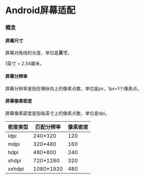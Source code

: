 # Android屏幕适配


<!--more-->

### 概念

#### 屏幕尺寸

屏幕对角线的长度，单位是**英寸**。

1英寸 = 2.54厘米。

#### 屏幕分辨率

屏幕分辨率是指在横纵向上的像素点数，单位是px，1px=1个像素点。

#### 屏幕像素密度

屏幕像素密度是指每英寸上的像素点数，单位是dpi。

|密度类型|匹配分辨率|像素密度|
|---|---|---|
|ldpi|240*320|120|
|mdpi|320*480|160|
|hdpi|480*800|240|
|xhdpi|720*1280|320|
|xxhdpi|1080*1920|480|


